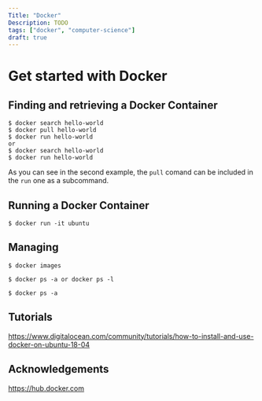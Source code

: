 ```yaml
---
Title: "Docker"
Description: TODO
tags: ["docker", "computer-science"]
draft: true
---
```


# Get started with Docker

## Finding and retrieving a Docker Container
```
$ docker search hello-world
$ docker pull hello-world
$ docker run hello-world
or 
$ docker search hello-world
$ docker run hello-world
```
As you can see in the second example, the `pull` comand can be included in the `run` one as a subcommand.


## Running a Docker Container
```
$ docker run -it ubuntu
```

## Managing
```
$ docker images
```

```
$ docker ps -a or docker ps -l
```

```
$ docker ps -a
```

## Tutorials
https://www.digitalocean.com/community/tutorials/how-to-install-and-use-docker-on-ubuntu-18-04

## Acknowledgements
https://hub.docker.com
